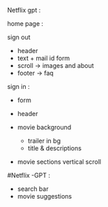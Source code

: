 Netflix gpt :

home page :

sign out

- header
- text + mail id form
- scroll -> images and about
- footer -> faq

sign in :

- form

- header
- movie background
  - trailer in bg
  - title & descriptions
- movie sections vertical scroll

#Netflix -GPT :

- search bar
- movie suggestions
